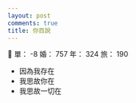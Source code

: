```yaml
---
layout: post
comments: true
title: 你百說
---
```


:massage: 單： -8 婚： 757 年： 324 旅： 190

- 因為我存在
- 我思故你在
- 我思故一切在

